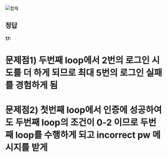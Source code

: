 ![합체](https://user-images.githubusercontent.com/69576676/133031111-2465a540-c003-4e18-8a16-c6dc23363e00.png)

정답
-----
#### 17:
# 문제점1) 두번째 loop에서 2번의 로그인 시도를 더 하게 되므로 최대 5번의 로그인 실패를 경험하게 됨
# 문제점2) 첫번째 loop에서 인증에 성공하여도 두번째 loop의 조건이 0-2 이므로 두번째 loop를 수행하게 되고 incorrect pw 메시지를 받게 
